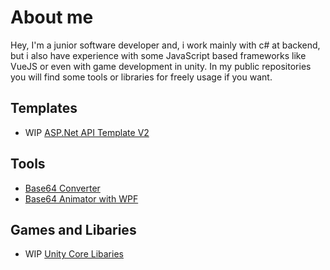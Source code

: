 # About me
Hey, I'm a junior software developer and, i work mainly with c# at backend, but i also have experience with some JavaScript based frameworks like VueJS or even with game development in unity.
In my public repositories you will find some tools or libraries for freely usage if you want.

## Templates 
- WIP <a href="https://github.com/Dtejedor13/UniveralApi_V2">ASP.Net API Template V2</a>

## Tools 
- <a href="https://github.com/Dtejedor13/Base64Converter">Base64 Converter</a>
- <a href="https://github.com/Dtejedor13/Base64ToImageAnimator">Base64 Animator with WPF</a>

## Games and Libaries
- WIP  <a href="https://github.com/Dtejedor13/Unity_core_libs">Unity Core Libaries</a>
